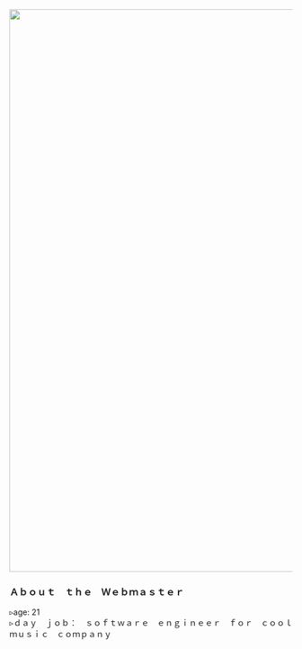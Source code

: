 <img src="https://i.pinimg.com/originals/2a/09/9d/2a099d0a8ef94c6bda059a32a17aae24.jpg" align="center" width=1000 />

<h3>Ａｂｏｕｔ　ｔｈｅ　Ｗｅｂｍａｓｔｅｒ</h3>

<p align="justify">
  ▹age: 21 <br />▹ｄａｙ　ｊｏｂ：　ｓｏｆｔｗａｒｅ　ｅｎｇｉｎｅｅｒ　ｆｏｒ　ｃｏｏｌ　ｍｕｓｉｃ　ｃｏｍｐａｎｙ
</p>
